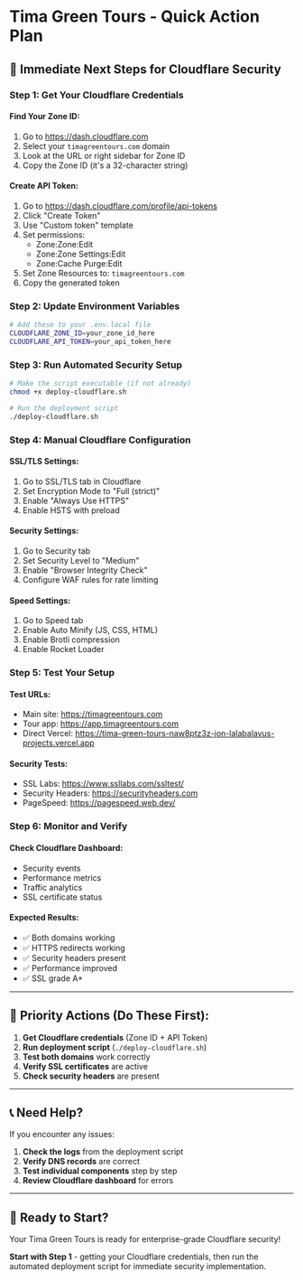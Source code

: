 # Tima Green Tours - Quick Action Plan

## 🚀 **Immediate Next Steps for Cloudflare Security**

### **Step 1: Get Your Cloudflare Credentials**

#### **Find Your Zone ID:**
1. Go to https://dash.cloudflare.com
2. Select your `timagreentours.com` domain
3. Look at the URL or right sidebar for Zone ID
4. Copy the Zone ID (it's a 32-character string)

#### **Create API Token:**
1. Go to https://dash.cloudflare.com/profile/api-tokens
2. Click "Create Token"
3. Use "Custom token" template
4. Set permissions:
   - Zone:Zone:Edit
   - Zone:Zone Settings:Edit
   - Zone:Cache Purge:Edit
5. Set Zone Resources to: `timagreentours.com`
6. Copy the generated token

### **Step 2: Update Environment Variables**

```bash
# Add these to your .env.local file
CLOUDFLARE_ZONE_ID=your_zone_id_here
CLOUDFLARE_API_TOKEN=your_api_token_here
```

### **Step 3: Run Automated Security Setup**

```bash
# Make the script executable (if not already)
chmod +x deploy-cloudflare.sh

# Run the deployment script
./deploy-cloudflare.sh
```

### **Step 4: Manual Cloudflare Configuration**

#### **SSL/TLS Settings:**
1. Go to SSL/TLS tab in Cloudflare
2. Set Encryption Mode to "Full (strict)"
3. Enable "Always Use HTTPS"
4. Enable HSTS with preload

#### **Security Settings:**
1. Go to Security tab
2. Set Security Level to "Medium"
3. Enable "Browser Integrity Check"
4. Configure WAF rules for rate limiting

#### **Speed Settings:**
1. Go to Speed tab
2. Enable Auto Minify (JS, CSS, HTML)
3. Enable Brotli compression
4. Enable Rocket Loader

### **Step 5: Test Your Setup**

#### **Test URLs:**
- Main site: https://timagreentours.com
- Tour app: https://app.timagreentours.com
- Direct Vercel: https://tima-green-tours-naw8ptz3z-jon-lalabalavus-projects.vercel.app

#### **Security Tests:**
- SSL Labs: https://www.ssllabs.com/ssltest/
- Security Headers: https://securityheaders.com
- PageSpeed: https://pagespeed.web.dev/

### **Step 6: Monitor and Verify**

#### **Check Cloudflare Dashboard:**
- Security events
- Performance metrics
- Traffic analytics
- SSL certificate status

#### **Expected Results:**
- ✅ Both domains working
- ✅ HTTPS redirects working
- ✅ Security headers present
- ✅ Performance improved
- ✅ SSL grade A+

---

## 🎯 **Priority Actions (Do These First):**

1. **Get Cloudflare credentials** (Zone ID + API Token)
2. **Run deployment script** (`./deploy-cloudflare.sh`)
3. **Test both domains** work correctly
4. **Verify SSL certificates** are active
5. **Check security headers** are present

---

## 📞 **Need Help?**

If you encounter any issues:

1. **Check the logs** from the deployment script
2. **Verify DNS records** are correct
3. **Test individual components** step by step
4. **Review Cloudflare dashboard** for errors

---

## 🚀 **Ready to Start?**

Your Tima Green Tours is ready for enterprise-grade Cloudflare security! 

**Start with Step 1** - getting your Cloudflare credentials, then run the automated deployment script for immediate security implementation.
